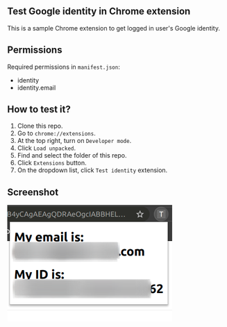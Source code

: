 ## Test Google identity in Chrome extension
This is a sample Chrome extension to get logged in user's Google identity.

## Permissions
Required permissions in `manifest.json`:
- identity
- identity.email

## How to test it?
1. Clone this repo.
2. Go to `chrome://extensions`.
3. At the top right, turn on `Developer mode`.
4. Click `Load unpacked`.
5. Find and select the folder of this repo.
6. Click `Extensions` button.
7. On the dropdown list, click `Test identity` extension.

## Screenshot
![](screenshot.png)
